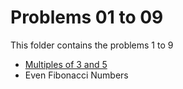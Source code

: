 # Problems 01 to 09

This folder contains the problems 1 to 9

- [Multiples of 3 and 5](https://github.com/cr2007/Project-Euler/tree/main/Problem%201%20-%20Multiples%20of%203%20and%205)
- Even Fibonacci Numbers
